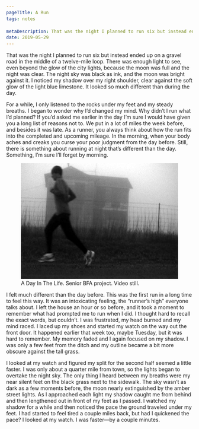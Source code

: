 ```yaml
---
pageTitle: A Run
tags: notes

metaDescription: That was the night I planned to run six but instead ended up on a gravel road in the middle of a twelve-mile loop...
date: 2019-05-29
---
```


<span class="dropcap">T</span>hat was the night I planned to run six but instead ended up on a gravel road in the middle of a twelve-mile loop. There was enough light to see, even beyond the glow of the city lights, because the moon was full and the night was clear. The night sky was black as ink, and the moon was bright against it. I noticed my shadow over my right shoulder, clear against the soft glow of the light blue limestone. It looked so much different than during the day.

For a while, I only listened to the rocks under my feet and my steady breaths. I began to wonder why I’d changed my mind. Why didn’t I run what I’d planned? If you’d asked me earlier in the day I’m sure I would have given you a long list of reasons not to. We put in a lot of miles the week before, and besides it was late. As a runner, you always think about how the run fits into the completed and upcoming mileage. In the morning, when your body aches and creaks you curse your poor judgment from the day before. Still, there is something about running at night that’s different than the day. Something, I’m sure I’ll forget by morning.

<figure>
    <img src="/images/a-day-in-the-life-video-still_3821176372_o.jpg" alt="A day in the life. Video still."/>
    <figcaption>A Day In The Life. Senior BFA project. Video still.</figcaption>
</figure>

I felt much different than the day before. This was the first run in a long time to feel this way. It was an intoxicating feeling, the “runner’s high” everyone talks about. I left the house an hour or so before, and it took a moment to remember what had prompted me to run when I did. I thought hard to recall the exact words, but couldn’t. I was frustrated, my head burned and my mind raced. I laced up my shoes and started my watch on the way out the front door. It happened earlier that week too, maybe Tuesday, but it was hard to remember. My memory faded and I again focused on my shadow. I was only a few feet from the ditch and my outline became a bit more obscure against the tall grass.

I looked at my watch and figured my split for the second half seemed a little faster. I was only about a quarter mile from town, so the lights began to overtake the night sky. The only thing I heard between my breaths were my near silent feet on the black grass next to the sidewalk. The sky wasn’t as dark as a few moments before, the moon nearly extinguished by the amber street lights. As I approached each light my shadow caught me from behind and then lengthened out in front of my feet as I passed. I watched my shadow for a while and then noticed the pace the ground traveled under my feet. I had started to feel tired a couple miles back, but had I quickened the pace? I looked at my watch. I was faster&mdash;by a couple minutes.
